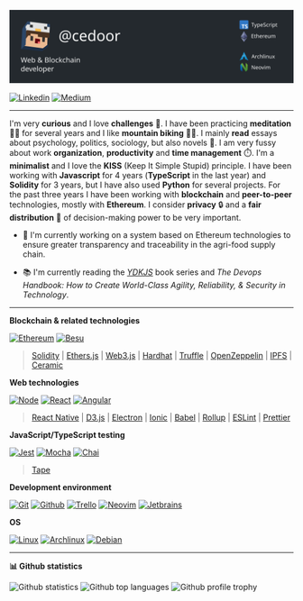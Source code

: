 ![Header](https://raw.githubusercontent.com/cedoor/cedoor/main/assets/header.svg?token=ACXGAP33DLPSX7XB53JBB3S7TVGH4 "Header")

[![Linkedin](https://www.vectorlogo.zone/logos/linkedin/linkedin-ar21.svg)](https://linkedin.com/in/cedoor)
[![Medium](https://www.vectorlogo.zone/logos/medium/medium-ar21.svg)](https://medium.com/@cedoor_)

---

I'm very **curious** and I love **challenges** 🎯. I have been practicing **meditation** 🧘‍♂️ for several years and I like **mountain biking** 🚵‍♂️. I mainly **read** essays about psychology, politics, sociology, but also novels 📖. I am very fussy about work **organization**, **productivity** and **time management** ⏱️. I'm a **minimalist** and I love the **KISS** (Keep It Simple Stupid) principle. I have been working with **Javascript** for 4 years (**TypeScript** in the last year) and **Solidity** for 3 years, but I have also used **Python** for several projects. For the past three years I have been working with **blockchain** and **peer-to-peer** technologies, mostly with **Ethereum**. I consider **privacy** 🔒 and a **fair distribution** 🤝 of decision-making power to be very important.

- 🔭 I'm currently working on a system based on Ethereum technologies to ensure greater transparency and traceability in the agri-food supply chain.

- 📚 I'm currently reading the [*YDKJS*](https://github.com/getify/You-Dont-Know-JS) book series and *The Devops Handbook: How to Create World-Class Agility, Reliability, & Security in Technology*.

---

**Blockchain & related technologies**

[![Ethereum](https://www.vectorlogo.zone/logos/ethereum/ethereum-ar21.svg)](https://ethereum.org)
[![Besu](https://www.vectorlogo.zone/logos/hyperledger/hyperledger-ar21.svg)](https://github.com/hyperledger/besu/)

> [Solidity](https://github.com/ethereum/solidity) | [Ethers.js](https://github.com/ethers-io/ethers.js/) | [Web3.js](https://github.com/ChainSafe/web3.js) | [Hardhat](https://hardhat.org/) | [Truffle](https://www.trufflesuite.com/) | [OpenZeppelin](https://openzeppelin.com/) | [IPFS](https://ipfs.io/) | [Ceramic](https://ceramic.network/)

**Web technologies**

[![Node](https://www.vectorlogo.zone/logos/nodejs/nodejs-ar21.svg)](https://nodejs.org/)
[![React](https://www.vectorlogo.zone/logos/reactjs/reactjs-ar21.svg)](https://reactjs.org/)
[![Angular](https://www.vectorlogo.zone/logos/angular/angular-ar21.svg)](https://angular.io/)

> [React Native](https://reactnative.dev/) | [D3.js](https://d3js.org/) | [Electron](https://www.electronjs.org/) | [Ionic](https://ionicframework.com/) | [Babel](https://babbel.com/) | [Rollup](https://www.rollupjs.org) | [ESLint](https://eslint.org/) | [Prettier](https://prettier.io/)

**JavaScript/TypeScript testing**

[![Jest](https://www.vectorlogo.zone/logos/jestjsio/jestjsio-ar21.svg)](https://jestjs.io/)
[![Mocha](https://www.vectorlogo.zone/logos/mochajs/mochajs-ar21.svg)](https://mochajs.org/)
[![Chai](https://www.vectorlogo.zone/logos/chaijs/chaijs-ar21.svg)](https://www.chaijs.com/)

> [Tape](https://github.com/substack/tape)

**Development environment**

[![Git](https://www.vectorlogo.zone/logos/git-scm/git-scm-ar21.svg)](https://git-scm.com/)
[![Github](https://www.vectorlogo.zone/logos/github/github-ar21.svg)](https://github.com/)
[![Trello](https://www.vectorlogo.zone/logos/trello/trello-ar21.svg)](https://trello.com/)
[![Neovim](https://www.vectorlogo.zone/logos/neovimio/neovimio-ar21.svg)](https://neovim.io/)
[![Jetbrains](https://www.vectorlogo.zone/logos/jetbrains/jetbrains-ar21.svg)](https://www.jetbrains.com/)

**OS**

[![Linux](https://www.vectorlogo.zone/logos/linux/linux-ar21.svg)](https://www.linuxfoundation.org/)
[![Archlinux](https://www.vectorlogo.zone/logos/archlinux/archlinux-ar21.svg)](https://archlinux.org/)
[![Debian](https://www.vectorlogo.zone/logos/debian/debian-ar21.svg)](https://www.debian.org/)

---

**📊 Github statistics**

![Github statistics](https://github-readme-stats.vercel.app/api?username=cedoor&include_all_commits=true&count_private=true&hide_title=true&hide_border=true&show_icons=true&theme=graywhite)
![Github top languages](https://github-readme-stats.vercel.app/api/top-langs?username=cedoor&locale=en&layout=compact&hide_border=true&theme=graywhite)
![Github profile trophy](https://github-profile-trophy.vercel.app/?username=cedoor&margin-w=15&rank=SSS,SS,S,AAA,AA,A,B&theme=flat)
